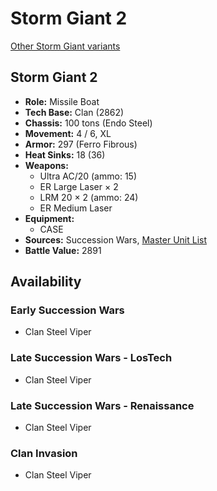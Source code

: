 # Storm Giant 2

[Other Storm Giant variants](../storm_giant.md)

## Storm Giant 2
- **Role:** Missile Boat
- **Tech Base:** Clan (2862)
- **Chassis:** 100 tons (Endo Steel)
- **Movement:** 4 / 6, XL
- **Armor:** 297 (Ferro Fibrous)
- **Heat Sinks:** 18 (36)
- **Weapons:**
  - Ultra AC/20 (ammo: 15)
  - ER Large Laser × 2
  - LRM 20 × 2 (ammo: 24)
  - ER Medium Laser
- **Equipment:**
  - CASE
- **Sources:** Succession Wars, [Master Unit List](http://masterunitlist.info/Unit/Details/5145/storm-giant-2)
- **Battle Value:** 2891

## Availability

### Early Succession Wars
- Clan Steel Viper

### Late Succession Wars - LosTech
- Clan Steel Viper

### Late Succession Wars - Renaissance
- Clan Steel Viper

### Clan Invasion
- Clan Steel Viper

